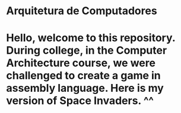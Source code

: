 ﻿# Arquitetura de Computadores

# Hello, welcome to this repository. During college, in the Computer Architecture course, we were challenged to create a game in assembly language. Here is my version of Space Invaders. ^^